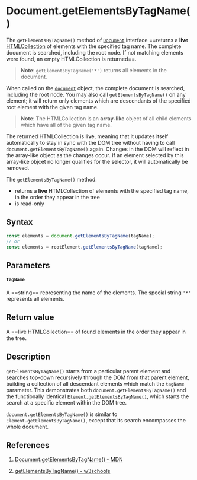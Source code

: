 # Document.getElementsByTagName()

The `getElementsByTagName()` method of [`Document`](https://developer.mozilla.org/en-US/docs/Web/API/Document) interface ==returns a **live** [HTMLCollection](https://developer.mozilla.org/en-US/docs/Web/API/HTMLCollection) of elements with the specified tag name. The complete document is searched, including the root node. If not matching elements were found, an empty HTMLCollection is returned==.

> **Note**: `getElementsByTagName('*')` returns all elements in the document.

When called on the [`document`](https://developer.mozilla.org/en-US/docs/Web/API/Document) object, the complete document is searched, including the root node. You may also call `getElementsByTagName()` on any element; it will return only elements which are descendants of the specified root element with the given tag name.

> **Note**: The HTMLCollection is an **array-like** object of all child elements which have all of the given tag name.

The returned HTMLCollection is **live**, meaning that it updates itself automatically to stay in sync with the DOM tree without having to call `document.getElementsByTagName()` again. Changes in the DOM will reflect in the array-like object as the changes occur. If an element selected by this array-like objcet no longer qualifies for the selector, it will automatically be removed.

The `getElementsByTagName()` method:

- returns a **live** HTMLCollection of elements with the specified tag name, in the order they appear in the tree
- is read-only

## Syntax

```js
const elements = document.getElementsByTagName(tagName);
// or
const elements = rootElement.getElementsByTagName(tagName);
```

## Parameters

#### `tagName`

 A ==string== representing the name of the elements. The special string `'*'` represents all elements.

## Return value

A ==live HTMLCollection== of found elements in the order they appear in the tree.

## Description

`getElementsByTagName()` starts from a particular parent element and searches top-down recursively through the DOM from that parent element, building a collection of all descendant elements which match the `tagName` parameter. This demonstrates both `document.getElementsByTagName()` and the functionally identical [`Element.getElementsByTagName()`](https://developer.mozilla.org/en-US/docs/Web/API/Element/getElementsByTagName), which starts the search at a specific element within the DOM tree.

`document.getElementsByTagName()` is similar to `Element.getElementsByTagName()`, except that its search encompasses the whole document.

## References

1. [Document.getElementsByTagName() - MDN](https://developer.mozilla.org/en-US/docs/Web/API/Document/getElementsByTagName)

2. [getElementsByTagName() - w3schools](https://www.w3schools.com/jsref/met_document_getelementsbytagname.asp)
